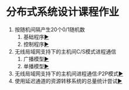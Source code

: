 # 分布式系统设计课程作业

1. 按随机间隔产生20个0/1随机数
    1. 基础程序[▶](Assignment_1/Event_creator_326)
    2. 控制程序[▶](Assignment_1/Event_creator_326_c)
2. 无线局域网支持下的主机间C/S模式进程通信
    1. 广播模型[▶](Assignment_2-1)
    2. 单播模型[▶](Assignment_2-2)
3. 无线局域网支持下的主机间进程通信:P2P模式[▶](Assignment_3)
4. 使用延迟通道的资源转移系统的总量统计尝试[▶](Assignment_4)
